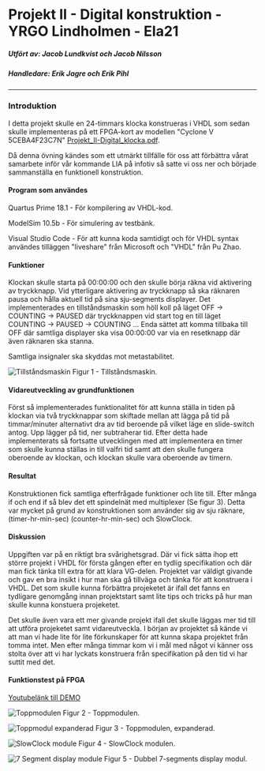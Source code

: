 # Projekt II - Digital konstruktion - YRGO Lindholmen - Ela21

##### Utfört av: Jacob Lundkvist och Jacob Nilsson
##### Handledare: Erik Jagre och Erik Pihl
*****

### Introduktion
I detta projekt skulle en 24-timmars klocka konstrueras i VHDL som sedan skulle implementeras på ett FPGA-kort av modellen "Cyclone V 5CEBA4F23C7N" <a href="https://github.com/Jalundkvist/VHDL_clock/blob/main/img/Projekt_II-Digital_klocka.pdf" target="_blank">Projekt_II-Digital_klocka.pdf</a>.

Då denna övning kändes som ett utmärkt tillfälle för oss att förbättra vårat samarbete inför vår kommande LIA på infotiv så satte vi oss ner och började sammanställa en funktionell konstruktion.

#### Program som användes
Quartus Prime 18.1 - För kompilering av VHDL-kod.

ModelSim 10.5b - För simulering av testbänk.

Visual Studio Code - För att kunna koda samtidigt och för VHDL syntax användes tilläggen "liveshare" från Microsoft och "VHDL" från Pu Zhao.

#### Funktioner
Klockan skulle starta på 00:00:00 och den skulle börja räkna vid aktivering av tryckknapp. 
Vid ytterligare aktivering av tryckknapp så ska räknaren pausa och hålla aktuell tid på sina sju-segments displayer. Det implementerades en tillståndsmaskin som höll koll på läget OFF -> COUNTING -> PAUSED där tryckknappen vid start tog en till läget COUNTING -> PAUSED -> COUNTING ... Enda sättet att komma tillbaka till OFF där samtliga displayer ska visa 00:00:00 var via en resetknapp där även räknaren ska stanna.

Samtliga insignaler ska skyddas mot metastabilitet.


![Tillståndsmaskin](https://github.com/Jalundkvist/VHDL_clock/blob/main/img/FSM.PNG?raw=true)
Figur 1 - Tillståndsmaskin.

#### Vidareutveckling av grundfunktionen
Först så implementerades funktionalitet för att kunna ställa in tiden på klockan via två tryckknappar som skiftade mellan att lägga på tid på timmar/minuter alternativt dra av tid beroende på vilket läge en slide-switch antog. Upp lägger på tid, ner subtraherar tid.
Efter detta hade implementerats så fortsatte utvecklingen med att implementera en timer som skulle kunna ställas in till valfri tid samt att den skulle fungera oberoende av klockan, och klockan skulle vara oberoende av timern.

#### Resultat
Konstruktionen fick samtliga efterfrågade funktioner och lite till. Efter många if och end if så blev det ett spindelnät med multiplexer (Se figur 3). Detta var mycket på grund av konstruktionen som använder sig av sju räknare, (timer-hr-min-sec) (counter-hr-min-sec) och SlowClock.




#### Diskussion
Uppgiften var på en riktigt bra svårighetsgrad. Där vi fick sätta ihop ett större projekt i VHDL för första gången efter en tydlig specifikation och där man fick tänka till extra för att klara VG-delen. Projektet var väldigt givande och gav en bra insikt i hur man ska gå tillväga och tänka för att konstruera i VHDL. Det som skulle kunna förbättra projeketet är ifall det fanns en tydligare genomgång innan projektstart samt lite tips och tricks på hur man skulle kunna konstuera projeketet. 

Det skulle även vara ett mer givande projekt ifall det skulle läggas mer tid till att utföra projeketet samt vidareutveckla. I början av projektet så kände vi att man vi hade lite för lite förkunskaper för att kunna skapa projektet från tomma intet. Men efter många timmar kom vi i mål med något vi känner oss stolta över att vi har lyckats konstruera från specifikation på den tid vi har suttit med det.

#### Funktionstest på FPGA
[Youtubelänk till DEMO](https://youtu.be/6Pa-1xnfTg0)

![Toppmodulen](https://github.com/Jalundkvist/VHDL_clock/blob/main/img/topmodule.PNG?raw=true)
Figur 2 - Toppmodulen.

![Toppmodul expanderad](https://github.com/Jalundkvist/VHDL_clock/blob/main/img/topmodule_full.PNG?raw=true)
Figur 3 - Toppmodulen, expanderad.

![SlowClock module](https://github.com/Jalundkvist/VHDL_clock/blob/main/img/SlowClock.PNG?raw=true)
Figur 4 - SlowClock modulen.

![7 Segment display module](https://github.com/Jalundkvist/VHDL_clock/blob/main/img/displaymodules.PNG?raw=true)
Figur 5 - Dubbel 7-segments display modul.


